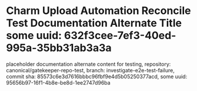 # Charm Upload Automation Reconcile Test Documentation Alternate Title some uuid: 632f3cee-7ef3-40ed-995a-35bb31ab3a3a
 placeholder documentation alternate content for testing,  repository: canonical/gatekeeper-repo-test,  branch: investigate-e2e-test-failure,  commit sha: 85573c6e3d7616bbbc96fbf9e4d5b05250377acd,  some uuid: 95656b97-16f1-4b8e-be8d-1ee2747d96ba
